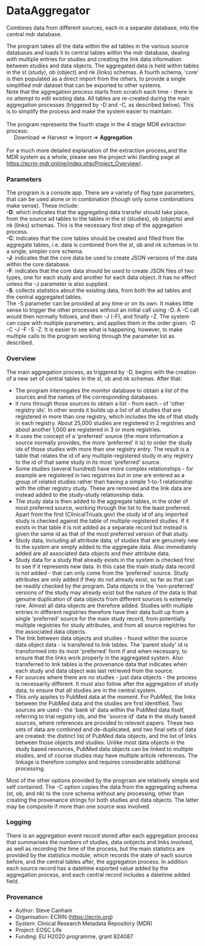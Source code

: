 # DataAggregator
Combines data from different sources, each in a separate database, into the central mdr database.

The program takes all the data within the ad tables in the various source databases and loads it to central tables within the mdr database, dealing with multiple entries for studies and creating the link data information between studies and data objects. The aggregated data is held within tables in the st (study), ob (object) and nk (links) schemas. A fourth schema, 'core' is then populated as a direct import from the others, to provide a single simplified mdr dataset that can be exported to other systems. <br/>
Note that the aggregation process starts from scratch each time - there is no attempt to edit existing data. All tables are re-created during the main aggregation processes (triggered by -D and -C, as described below). This is to simplify the process and make the system easier to maintain.<br/><br/>
The program represents the fourth stage in the 4 stage MDR extraction process:<br/>
&nbsp;&nbsp;&nbsp;&nbsp;&nbsp;Download => Harvest => Import => **Aggregation**<br/><br/>
For a much more detailed explanation of the extraction process,and the MDR system as a whole, please see the project wiki (landing page at https://ecrin-mdr.online/index.php/Project_Overview).<br/>

### Parameters
The program is a console app. There are a variety of flag type parameters, that can be used alone or in combination (though only some combinations make sense).
These include:<br/>
**-D**: which indicates that the aggregating data transfer should take place, from the source ad tables to the tables in the st (studies), ob (objects) and nk (links) schemas. This is the necessary first step of the aggregation process.<br/>
**-C**: indicates that the core tables should be created and filled from the aggregate tables, i.e. data is combined from the st, ob and nk schemas in to a single, simpler core schema.<br/>
**-J**: indicates that the core data be used to create JSON versions of the data within the core database.<br/>
**-F**: indicates that the core data should be used to create JSON files of two types, one for each study and another for each data object. It has no effect unless the -J parameter is also supplied.<br/>
**-S**: collects statistics about the existing data, from both the ad tables and the central aggregated tables.<br/>
The -S parameter can be provided at any time or on its own. It makes little sense to trigger the other processes without an initial call using -D. A -C call would then normally follows, and then -J (-F), and finally -Z. The system can cope with multiple parameters, and applies them in the order given: -D -C -J -F -S -Z. It is easier to see what is happening, however, to make multiple calls to the program working through the parameter list as described.<br/>  

### Overview
The main aggregation process, as triggered by -D, begins with the creation of a new set of central tables in the st, ob and nk schemas. After that:
* The program interrogates the monitor database to obtain a list of the sources and the names of the corresponding databases.
* it runs through those sources to obtain a list - from each - of 'other registry ids'. In other words it builds up a list of all studies that are registered in more than one registry, which includes the ids of that study in each registry. About 25,000 studies are registered in 2 registries and about another 1,000 are registered in 3 or more registries.
* It uses the concept of a 'preferred' source (the more information a source normally provides, the more 'preferred' it is) to order the study ids of those studies with more than one registry entry. The result is a table that relates the id of any multiple-registered study in any registry to the id of that same study in its most 'preferred' source.
* Some studies (several hundred) have more complex relationships - for example are registered in two registries but in one are entered as a group of related studies rather than having a simple 1-to-1 relationship with the other registry study. These are removed and the link data are instead added to the study-study relationship data.
* The study data is then added to the aggregate tables, in the order of most preferred source, working through the list to the least preferred. Apart from the first (ClinicalTriuals.gov) the study id of any imported study is checked against the table of multiple-registered studies. If it exists in that table it is not added as a separate record but instead is given the same id as that of the most preferred version of that study.  
* Study data, including all attribute data, of studies that are genuinely new to the system are simply added to the aggregate data. Also immediately added are all associated data objects and their attribute data. 
* Study data for a study that already exists in the system is checked first to see if it represents new data. In this case the main study data record is *not* added - that can only come from the 'preferred' source. Study attributes are only added if they do not already exist, so far as that can be readily checked by the program. Data objects in the 'non-preferred' versions of the study may already exist but the nature of the data is that genuine duplication of data objects from different sources is extemely rare. Almost all data objects are therefore added. Studies with multiple entries in different registries therefore have their data built up from a single 'preferred' source for the main study record, from potentially multiple registries for study attributes, and from all source registries for the associated data objects.
* The link between data objects and studies - found within the source data object data - is transfered to link tables. The 'parent study' id is transformed into its most 'preferred' form if and when necessary, to ensure that the links work properly in the aggregated system. Also transferred to link tables is the provenance data that indicates when each study and data object was last retrieved from the source. 
* For sources where there are no studies - just data objects - the process is necessarily different. It must also follow after the aggregation of study data, to ensure that all  studies are in the central system.
* This only applies to PubMed data at the moment. For PubMed, the links between the PubMed data and the studies are first identified. Two sources are used - the 'bank id' data within the PubMed data itself, referring to trial registry ids, and the 'source id' data in the study based sources, where references are provided to relevant papers. These two sets of data are combined and de-duplicated, and two final sets of data are created: the distinct list of PubMed data objects, and the list of links between those objects and studies. Unlike most data objects in the study based resources, PubMed data objects can be linked to multiple studies, and of course studies may have multiple article references. The linkage is therefore complex and requires considerable additional processing.

Most of the other options provided by the progrram are relatively simple and self contained. The -C option copies the data from the aggregating schema (st, ob, and nk) to the core schema without any processing, other than creating the provenance strings for both studies and data objects. The latter may be composite if more than one source was involved.<br/>

### Logging
There is an aggregation event record stored after each aggregation process that summarises the numbers of studies, data onbjects and links involved, as well as recording the time of the process, but the main statistics are provided by the statistics module, which records the state of each source before, and the central tables after, the aggregation process. In addition each source record has a datetime exported value added by the aggregation process, and each central record includes a datetime added field.

### Provenance
* Author: Steve Canham
* Organisation: ECRIN (https://ecrin.org)
* System: Clinical Research Metadata Repository (MDR)
* Project: EOSC Life
* Funding: EU H2020 programme, grant 824087

